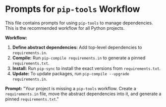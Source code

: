 # Prompts for `pip-tools` Workflow

This file contains prompts for using `pip-tools` to manage dependencies. This is the recommended workflow for all Python projects.

**Workflow:**
1.  **Define abstract dependencies:** Add top-level dependencies to `requirements.in`.
2.  **Compile:** Run `pip-compile requirements.in` to generate a pinned `requirements.txt`.
3.  **Install:** Run `pip-sync` to install the exact versions from `requirements.txt`.
4.  **Update:** To update packages, run `pip-compile --upgrade requirements.in`.

**Prompt:**
"Your project is missing a `pip-tools` workflow. Create a `requirements.in` file, move the abstract dependencies into it, and generate a pinned `requirements.txt`."